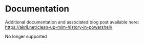 # Documentation

Additional documentation and associated blog post available here: https://akril.net/clean-up-mim-history-in-powershell/

No longer supported
